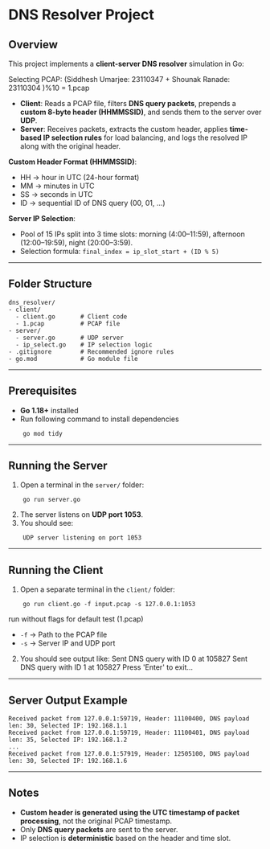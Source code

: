 # DNS Resolver Project

## Overview

This project implements a **client-server DNS resolver** simulation in Go:

Selecting PCAP: (Siddhesh Umarjee: 23110347  + Shounak Ranade: 23110304 )%10 = 1.pcap

- **Client**: Reads a PCAP file, filters **DNS query packets**, prepends a **custom 8-byte header (HHMMSSID)**, and sends them to the server over **UDP**.
- **Server**: Receives packets, extracts the custom header, applies **time-based IP selection rules** for load balancing, and logs the resolved IP along with the original header.

**Custom Header Format (HHMMSSID)**:  
- HH → hour in UTC (24-hour format)  
- MM → minutes in UTC  
- SS → seconds in UTC  
- ID → sequential ID of DNS query (00, 01, …)  

**Server IP Selection**:  
- Pool of 15 IPs split into 3 time slots: morning (4:00–11:59), afternoon (12:00–19:59), night (20:00–3:59).  
- Selection formula: `final_index = ip_slot_start + (ID % 5)`

---

## Folder Structure
```
dns_resolver/
- client/
  - client.go       # Client code
  - 1.pcap          # PCAP file
- server/
  - server.go       # UDP server
  - ip_select.go    # IP selection logic
- .gitignore        # Recommended ignore rules
- go.mod            # Go module file
```

---

## Prerequisites

- **Go 1.18+** installed  
- Run following command to install dependencies
```
    go mod tidy
```

---

## Running the Server

1. Open a terminal in the `server/` folder:
```
    go run server.go
```
2. The server listens on **UDP port 1053**.  
3. You should see:
```
    UDP server listening on port 1053
```
---

## Running the Client

1. Open a separate terminal in the `client/` folder:
```
    go run client.go -f input.pcap -s 127.0.0.1:1053    
```
run without flags for default test (1.pcap)

- `-f` → Path to the PCAP file  
- `-s` → Server IP and UDP port  

2. You should see output like:
    Sent DNS query with ID 0 at 105827
    Sent DNS query with ID 1 at 105827
    Press 'Enter' to exit...
---

## Server Output Example
       
    Received packet from 127.0.0.1:59719, Header: 11100400, DNS payload len: 30, Selected IP: 192.168.1.1        
    Received packet from 127.0.0.1:59719, Header: 11100401, DNS payload len: 35, Selected IP: 192.168.1.2  
    ...
    Received packet from 127.0.0.1:57919, Header: 12505100, DNS payload len: 30, Selected IP: 192.168.1.6

---

## Notes

- **Custom header is generated using the UTC timestamp of packet processing**, not the original PCAP timestamp.  
- Only **DNS query packets** are sent to the server.  
- IP selection is **deterministic** based on the header and time slot. 
